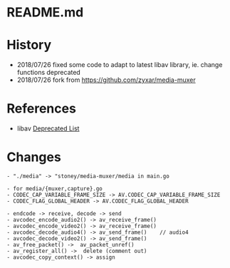 README.md
===


History
====

- 2018/07/26 fixed some code to adapt to latest libav library, ie. change functions deprecated
- 2018/07/26 fork from https://github.com/zyxar/media-muxer


References
====
- libav [Deprecated List](https://libav.org/documentation/doxygen/master/deprecated.html)


Changes
====
```
- "./media" -> "stoney/media-muxer/media in main.go

- for media/{muxer,capture}.go
- CODEC_CAP_VARIABLE_FRAME_SIZE -> AV.CODEC_CAP_VARIABLE_FRAME_SIZE 
- CODEC_FLAG_GLOBAL_HEADER -> AV.CODEC_FLAG_GLOBAL_HEADER 

- endcode -> receive, decode -> send
- avcodec_encode_audio2() -> av_receive_frame()
- avcodec_encode_video2() -> av_receive_frame()
- avcodec_decode_audio4() -> av_send_frame()	// audio4
- avcodec_decode_video2() -> av_send_frame()
- av_free_packet() ->  av_packet_unref()
- av_register_all() ->  delete (comment out)
- avcodec_copy_context() -> assign
```


